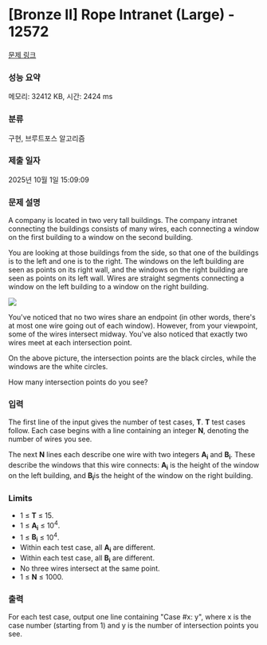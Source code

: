 # [Bronze II] Rope Intranet (Large) - 12572 

[문제 링크](https://www.acmicpc.net/problem/12572) 

### 성능 요약

메모리: 32412 KB, 시간: 2424 ms

### 분류

구현, 브루트포스 알고리즘

### 제출 일자

2025년 10월 1일 15:09:09

### 문제 설명

<p>A company is located in two very tall buildings. The company intranet connecting the buildings consists of many wires, each connecting a window on the first building to a window on the second building.</p>

<p>You are looking at those buildings from the side, so that one of the buildings is to the left and one is to the right. The windows on the left building are seen as points on its right wall, and the windows on the right building are seen as points on its left wall. Wires are straight segments connecting a window on the left building to a window on the right building.</p>

<p><img src="https://onlinejudgeimages.s3.amazonaws.com/problem/12571/images-29.png" style="border:0px; vertical-align:middle"></p>

<p>You've noticed that no two wires share an endpoint (in other words, there's at most one wire going out of each window). However, from your viewpoint, some of the wires intersect midway. You've also noticed that exactly two wires meet at each intersection point.</p>

<p>On the above picture, the intersection points are the black circles, while the windows are the white circles.</p>

<p>How many intersection points do you see?</p>

### 입력 

 <p>The first line of the input gives the number of test cases, <strong>T</strong>. <strong>T</strong> test cases follow. Each case begins with a line containing an integer <strong>N</strong>, denoting the number of wires you see.</p>

<p>The next <strong>N</strong> lines each describe one wire with two integers <strong>A<sub>i</sub></strong> and <strong>B<sub>i</sub></strong>. These describe the windows that this wire connects: <strong>A<sub>i</sub></strong> is the height of the window on the left building, and <strong>B<sub>i</sub></strong>is the height of the window on the right building.</p>

<h3>Limits</h3>

<ul>
	<li>1 ≤ <strong>T</strong> ≤ 15.</li>
	<li>1 ≤ <strong>A<sub>i</sub></strong> ≤ 10<sup>4</sup>.</li>
	<li>1 ≤ <strong>B<sub>i</sub></strong> ≤ 10<sup>4</sup>.</li>
	<li>Within each test case, all <strong>A<sub>i</sub></strong> are different.</li>
	<li>Within each test case, all <strong>B<sub>i</sub></strong> are different.</li>
	<li>No three wires intersect at the same point.</li>
	<li>1 ≤ <strong>N</strong> ≤ 1000.</li>
</ul>

### 출력 

 <p>For each test case, output one line containing "Case #x: y", where x is the case number (starting from 1) and y is the number of intersection points you see.</p>

